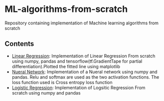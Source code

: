 # ML-algorithms-from-scratch
Repository containing implementation of Machine learning algorithms from scratch

## Contents
- [Linear Regression](LInearRegressionalgo.py): Implementation of Linear Regression From scratch using numpy, pandas and tensorflow(tf.GradientTape for partial        differentiation).Plotted the fitted line using matplotlib
- [Nueral Network](NueralNetwork.py): Implementation of a Nueral network using numpy and pandas. Relu and softmax are used as the two activation functions. The loss function used is Cross entropy loss function
- [Logistic Regression](https://github.com/ABhilashscaria/ML-algorithms-from-scratch/blob/be9e61bcbbb75673fce1011d489b75ef841b83d3/LogisticRegression.py): Implementation of Logsitic Regression From scratch using numpy and pandas

